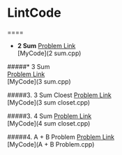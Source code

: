 # LintCode

====
* **2 Sum**
[Problem Link](http://lintcode.com/en/problem/2-sum/)      
[MyCode](2 sum.cpp)

#####* 3 Sum     
[Problem Link](http://lintcode.com/en/problem/3-sum/)      
[MyCode](3 sum.cpp)

#####3. 3 Sum Cloest
[Problem Link](http://lintcode.com/en/problem/3-sum-closest/)   
[MyCode](3 sum closet.cpp)

#####3. 4 Sum
[Problem Link](http://lintcode.com/en/problem/4-sum/)   
[MyCode](4 sum closet.cpp)

#####4. A + B Problem
[Problem Link](http://lintcode.com/en/problem/a-b-problem/)   
[MyCode](A + B Problem.cpp)
